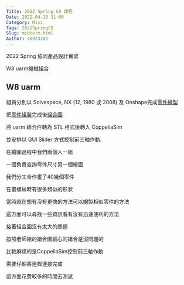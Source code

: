 ```yaml
---
Title: 2022 Spring CD 課程
Date: 2022-04-13 11:00
Category: Misc
Tags: 2022SpringCD
Slug: midterm.html
Author: 40923101
---
```


2022 Spring 協同產品設計實習

W8 uarm機械組合

<!-- PELICAN_END_SUMMARY -->

W8 uarm
----

組員分別以 Solvespace, NX (12, 1980 或 2008) 及 Onshape完成[零件繪製]

把[零件組裝]完成後[組合圖]

將 uarm 組合件轉為 STL 格式後轉入 CoppeliaSim

並安排以 GUI Slider 方式控制前三軸作動. 

在繪圖過程中我們兩個人一組

一個負責查詢零件尺寸另一個繪圖

我們分工合作畫了40幾個零件

在畫螺絲時有很多類似的形狀

當時就在想有沒有更快的方法可以繪製相似零件的方法

這方面可以尋找一些資訊看有沒有迅速便利的方法

接著組合圖沒有太大的問題

按照老師給的組合圖細心的組合是沒問題的

比較麻煩的是CoppeliaSim控制前三軸作動

需要仔細將連桿連接完成

這方面花費較多的時間去測試



[零件繪製]:https://youtu.be/HqSpqLlonV0
[零件組裝]:https://youtu.be/01XXtnYs8VE
[組合圖]:https://a40923101.github.io/cd2022/images/50.png
